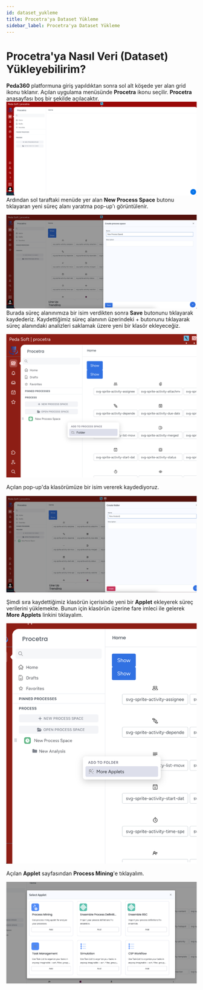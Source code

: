 ```yaml
---
id: dataset_yukleme
title: Procetra'ya Dataset Yükleme
sidebar_label: Procetra'ya Dataset Yükleme
---
```


# Procetra'ya Nasıl Veri (Dataset) Yükleyebilirim?

**Peda360** platformuna giriş yapıldıktan sonra sol alt köşede yer alan grid ikonu tıklanır. Açılan uygulama menüsünde **Procetra** ikonu seçilir. **Procetra** anasayfası boş bir şekilde açılacaktır.![Procetra Giriş](../images/p_giris2.png)
Ardından sol taraftaki menüde yer alan **New Process Space** butonu tıklayaran yeni süreç alanı yaratma pop-up'ı görüntülenir.

![Process Space](../images/p_processpace.png) Burada süreç alanınımıza bir isim verdikten sonra **Save** butonunu tıklayarak kaydederiz. Kaydettiğimiz süreç alanının üzerindeki + butonunu tıklayarak süreç alanındaki analizleri saklamak üzere yeni bir klasör ekleyeceğiz. 

![Process Space](../images/p_processpace_f1.png)

Açılan pop-up'da klasörümüze bir isim vererek kaydediyoruz.

![Process Space](../images/p_processpace_f2.png)

Şimdi sıra kaydettiğimiz klasörün içerisinde yeni bir **Applet** ekleyerek süreç verilerini yüklemekte. Bunun için klasörün üzerine fare imleci ile gelerek **More Applets** linkini tıklayalım.

![Process Applet](../images/p_applet_1.png)

Açılan **Applet** sayfasından **Process Mining**'e tıklayalım.

![Process Applet](../images/p_applet_2.png)
